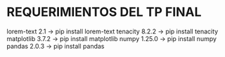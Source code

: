 # REQUERIMIENTOS DEL TP FINAL

lorem-text 2.1 -> pip install lorem-text
tenacity 8.2.2 -> pip install tenacity
matplotlib 3.7.2 -> pip install matplotlib
numpy 1.25.0 -> pip install numpy
pandas 2.0.3 -> pip install pandas